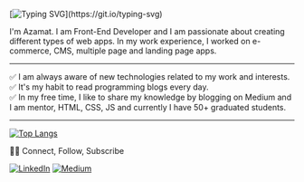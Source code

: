 [![Typing SVG](https://readme-typing-svg.demolab.com/?lines=Hi+there!;)](https://git.io/typing-svg)

I'm Azamat. I am Front-End Developer and I am passionate about creating different types of web apps. In my work experience, I worked on e-commerce, CMS, multiple page and landing page apps.
 
 ---
 
 ✅ I am always aware of new technologies related to my work and interests. <br/>
 ✅ It's my habit to read programming blogs every day. <br/>
 ✅ In my free time, I like to share my knowledge by blogging on Medium and I am mentor, HTML, CSS, JS and currently I have 50+ graduated students. <br/>
 
 ---

[![Top Langs](https://github-readme-stats.vercel.app/api/top-langs/?username=NabiyevDeveloper&layout=donut)](https://github.com/NabiyevDeveloper/github-readme-stats)
 
🤝🏻 Connect, Follow, Subscribe <br/>

[![LinkedIn](https://img.shields.io/badge/LinkedIn-0077B5?style=for-the-badge&logo=linkedin&logoColor=white)](https://www.linkedin.com/in/azamatnabiyev/)
[![Medium](https://img.shields.io/badge/Medium-333333?style=for-the-badge&logo=medium&logoColor=white)](https://medium.com/@azamatnabiyev)


